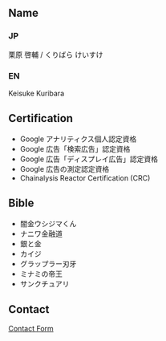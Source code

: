 ## Name
### JP
栗原 啓輔 / くりばら けいすけ
### EN
Keisuke Kuribara
## Certification
- Google アナリティクス個人認定資格
- Google 広告「検索広告」認定資格
- Google 広告「ディスプレイ広告」認定資格
- Google 広告の測定認定資格
- Chainalysis Reactor Certification (CRC)

## Bible
- 闇金ウシジマくん
- ナニワ金融道
- 銀と金
- カイジ
- グラップラー刃牙
- ミナミの帝王
- サンクチュアリ

## Contact
<a href="https://share.hsforms.com/1qg5HB4CpRHaCiFNwCKV_Mwdb0px" target="_blank" rel="noopener noreferrer">Contact Form</a>

